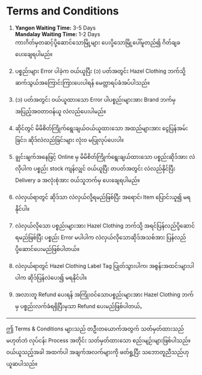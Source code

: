 # Terms and Conditions

1. **Yangon Waiting Time:** 3-5 Days  
   **Mandalay Waiting Time:** 1-2 Days  
   ကားဂိတ်မှတဆင့်ပို့ဆောင်သောမြို့များ ပေးပို့သောမြို့ပေါ်မူတည်၍ ဂိတ်ချခ ပေးချေရပါမည်။

2. ပစ္စည်းများ Error ပါခဲ့က ဝယ်ယူပြီး (၁) ပတ်အတွင်း Hazel Clothing ဘက်သို့ဆက်သွယ်အကြောင်းကြားပေးပါရန် မေတ္တာရပ်ခံအပ်ပါသည်။

3. (၁) ပတ်အတွင်း ဝယ်ယူထားသော Error ပါပစ္စည်းများအား Brand ဘက်မှ အပြည့်အဝတာဝန်ယူ လဲလည်ပေးပါမည်။

4. ဆိုင်တွင် မိမိစိတ်ကြိုက်ရွေးချယ်ဝယ်ယူထားသော အထည်များအား ငွေပြန်အမ်းခြင်း၊ ဆိုဒ်လဲလည်ခြင်းများ လုံးဝ မပြုလုပ်ပေးပါ။

5. ချွင်းချက်အနေဖြင့် Online မှ မိမိစိတ်ကြိုက်ရွေးချယ်ထားသော ပစ္စည်းဆိုဒ်အား လဲလိုပါက ပစ္စည်း stock ကျန်လျှင် ဝယ်ယူပြီး တပတ်အတွင်း လဲလည်နိုင်ပြီး Delivery ခ အလုံးစုံအား ဝယ်သူဘက်မှ ပေးချေရပါမည်။

6. လဲလှယ်ရာတွင် ဆိုဒ်သာ လဲလှယ်လို့ရမည်ဖြစ်ပြီး အရောင်၊ Item ပြောင်းယူ၍ မရနိုင်ပါ။

7. လဲလှယ်လိုသော ပစ္စည်းများအား Hazel Clothing ဘက်သို့ အရင်ပြန်လည်ပို့ဆောင်ရမည်ဖြစ်ပြီး ပစ္စည်း Error မပါပါက လဲလှယ်လိုသောဆိုဒ်အသစ်အား ပြန်လည်ပို့ဆောင်ပေးမည်ဖြစ်ပါတယ်။

8. လဲလှယ်ရာတွင် Hazel Clothing Label Tag ပြုတ်သွားပါက၊ အစွန်းအထင်းများပါပါက ဆိုဒ်ပြန်လဲပေး၍ မရနိုင်ပါ။

9. အလားတူ Refund ပေးရန် အကြုံးဝင်သောပစ္စည်းများအား Hazel Clothing ဘက်မှ ပစ္စည်းလက်ခံရရှိပြီးမှသာ Refund ပေးမည်ဖြစ်ပါတယ်。

---

ဤ Terms & Conditions များသည် တဦးတယောက်အတွက် သတ်မှတ်ထားသည် မဟုတ်ဘဲ လုပ်ငန်း Process အတိုင်း သတ်မှတ်ထားသော စည်းမျဉ်းများဖြစ်ပါသည်။  
ဝယ်ယူသည့်အခါ အထက်ပါ အချက်အလက်များကို ဖတ်ရှု့ပြီး သဘောတူညီသည်ဟုယူဆပါသည်။
